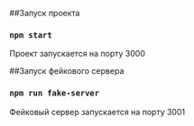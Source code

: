 
##Запуск проекта

### `npm start`

Проект запускается на порту 3000

##Запуск фейкового сервера

### `npm run fake-server`

Фейковый сервер запускается на порту 3001

